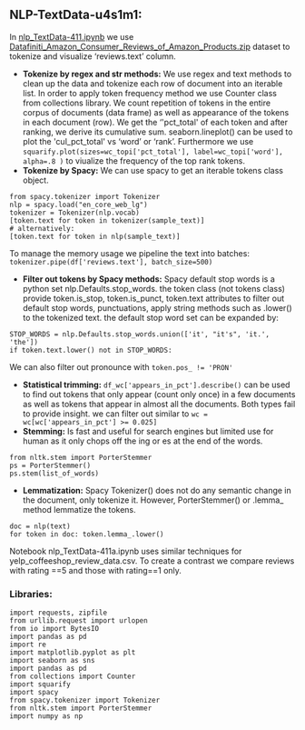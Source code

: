 ## NLP-TextData-u4s1m1:

In [nlp_TextData-411.ipynb](https://github.com/skhabiri/ML-NLP/blob/main/module1-text-data/nlp_TextData-411.ipynb) we use [Datafiniti_Amazon_Consumer_Reviews_of_Amazon_Products.zip](https://github.com/skhabiri/ML-NLP/blob/main/module1-text-data/data/Datafiniti_Amazon_Consumer_Reviews_of_Amazon_Products_May19.csv.zip) dataset to tokenize and visualize ‘reviews.text’ column. 
- **Tokenize by regex and str methods:** We use regex and text methods to clean up the data and tokenize each row of document into an iterable list. In order to apply token frequency method we use Counter class from collections library. We count repetition of tokens in the entire corpus of documents (data frame) as well as appearance of the tokens in each document (row). We get the ‘'pct_total' of each token and after ranking, we derive its cumulative sum. seaborn.lineplot() can be used to plot the 'cul_pct_total' vs ‘word’ or ‘rank’. Furthermore we use `squarify.plot(sizes=wc_topi['pct_total'], label=wc_topi['word'], alpha=.8 )` to viualize the frequency of the top rank tokens.
- **Tokenize by Spacy:** We can use spacy to get an iterable tokens class object.
```
from spacy.tokenizer import Tokenizer
nlp = spacy.load("en_core_web_lg")
tokenizer = Tokenizer(nlp.vocab)
[token.text for token in tokenizer(sample_text)]
# alternatively:
[token.text for token in nlp(sample_text)]
```
To manage the memory usage we pipeline the text into batches: `tokenizer.pipe(df['reviews.text'], batch_size=500)`
- **Filter out tokens by Spacy methods:** Spacy default stop words  is a python set nlp.Defaults.stop_words. the token class (not tokens class) provide token.is_stop, token.is_punct, token.text attributes to filter out default stop words, punctuations, apply string methods such as .lower() to the tokenized text. the default stop word set can be expanded by: 
```
STOP_WORDS = nlp.Defaults.stop_words.union(['it', "it's", 'it.', 'the'])
if token.text.lower() not in STOP_WORDS:
```
We can also filter out pronounce with `token.pos_ != 'PRON'`
- **Statistical trimming:** `df_wc['appears_in_pct'].describe()` can be used to find out tokens that only appear (count only once) in a few documents as well as tokens that appear in almost all the documents. Both types fail to provide insight. we can filter out similar to `wc = wc[wc['appears_in_pct'] >= 0.025]`
- **Stemming:** Is fast and useful for search engines but limited use for human as it only chops off the ing or es at the end of the words. 
```
from nltk.stem import PorterStemmer
ps = PorterStemmer()
ps.stem(list_of_words)
```
- **Lemmatization:** Spacy Tokenizer() does not do any semantic change in the document, only tokenize it. However, PorterStemmer() or .lemma_ method lemmatize the tokens.
```
doc = nlp(text)
for token in doc: token.lemma_.lower()
```

Notebook nlp_TextData-411a.ipynb uses similar techniques for yelp_coffeeshop_review_data.csv. To create a contrast we compare reviews with rating ==5 and those with rating==1 only.

### Libraries:
```
import requests, zipfile
from urllib.request import urlopen
from io import BytesIO
import pandas as pd
import re
import matplotlib.pyplot as plt
import seaborn as sns
import pandas as pd
from collections import Counter
import squarify
import spacy
from spacy.tokenizer import Tokenizer
from nltk.stem import PorterStemmer
import numpy as np
```
